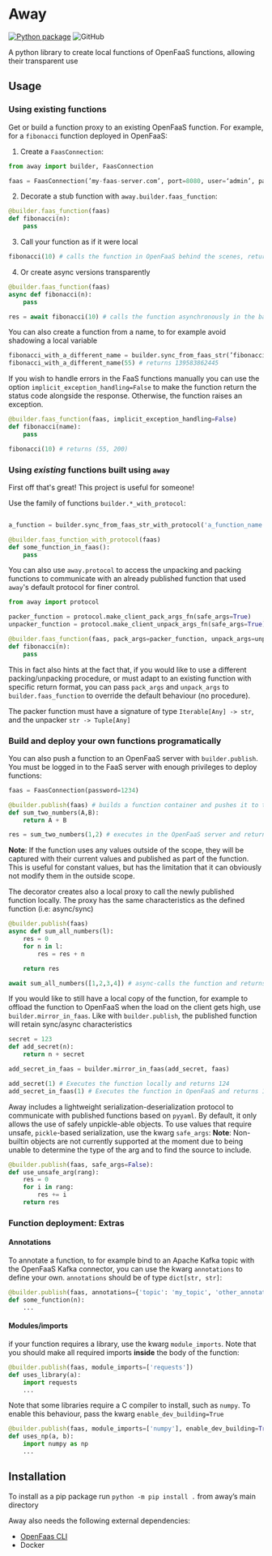# Away
[![Python package](https://github.com/Axemt/away/actions/workflows/python-package.yml/badge.svg)](https://github.com/Axemt/away/actions/workflows/python-package.yml)
![GitHub](https://img.shields.io/github/license/Axemt/away)

A python library to create local functions of OpenFaaS functions, allowing their transparent use

## Usage

### Using existing functions
Get or build a function proxy to an existing OpenFaaS function. For example, for a `fibonacci` function deployed in OpenFaaS:

1. Create a `FaasConnection`:
```python
from away import builder, FaasConnection

faas = FaasConnection(’my-faas-server.com’, port=8080, user=‘admin’, password=‘1234’)
```
2. Decorate a stub function with `away.builder.faas_function`:
```python
@builder.faas_function(faas)
def fibonacci(n):
	pass
```
3. Call your function as if it were local
```python
fibonacci(10) # calls the function in OpenFaaS behind the scenes, returns 55
```

4. Or create async versions transparently
```python
@builder.faas_function(faas)
async def fibonacci(n):
	pass

res = await fibonacci(10) # calls the function asynchronously in the background, returns 55
```

You can also create a function from a name, to for example avoid shadowing a local variable
```python
fibonacci_with_a_different_name = builder.sync_from_faas_str(’fibonacci’, faas)
fibonacci_with_a_different_name(55) # returns 139583862445
```

If you wish to handle errors in the FaaS functions manually you can use the option `implicit_exception_handling=False` to make the function return the status code alongside the response. Otherwise, the function raises an exception.

```python
@builder.faas_function(faas, implicit_exception_handling=False)
def fibonacci(name):
	pass

fibonacci(10) # returns (55, 200)
```

### Using *existing* functions built using `away`

First off that's great! This project is useful for someone!

Use the family of functions `builder.*_with_protocol`:
```python

a_function = builder.sync_from_faas_str_with_protocol('a_function_name', faas)

@builder.faas_function_with_protocol(faas)
def some_function_in_faas():
	pass
```

You can also use `away.protocol` to access the unpacking and packing functions to communicate with an already published function that used `away`'s default protocol for finer control.

```python
from away import protocol

packer_function = protocol.make_client_pack_args_fn(safe_args=True)
unpacker_function = protocol.make_client_unpack_args_fn(safe_args=True)

@builder.faas_function(faas, pack_args=packer_function, unpack_args=unpacker_function)
def fibonacci(n):
	pass
```
This in fact also hints at the fact that, if you would like to use a different packing/unpacking procedure, or must adapt to an existing function with specific return format, you can pass `pack_args` and `unpack_args` to `builder.faas_function` to override the default behaviour (no procedure).

The packer function must have a signature of type `Iterable[Any] -> str`, and the unpacker `str -> Tuple[Any]`

### Build and deploy your own functions programatically
You can also push a function to an OpenFaaS server with `builder.publish`. You must be logged in to the FaaS server with enough privileges to deploy functions:

```python
faas = FaasConnection(password=1234)

@builder.publish(faas) # builds a function container and pushes it to the `faas` server
def sum_two_numbers(A,B):
	return A + B

res = sum_two_numbers(1,2) # executes in the OpenFaaS server and returns 3
```
__Note__: If the function uses any values outside of the scope, they will be captured with their current values and published as part of the function. This is useful for constant values, but has the limitation that it can obviously not modify them in the outside scope. 

The decorator creates also a local proxy to call the newly published function locally. The proxy has the same characteristics as the defined function (i.e: async/sync)

```python
@builder.publish(faas)
async def sum_all_numbers(l):
	res = 0
	for n in l:
		res = res + n

	return res

await sum_all_numbers([1,2,3,4]) # async-calls the function and returns 10
```

If you would like to still have a local copy of the function, for example to offload the function to OpenFaaS when the load on the client gets high, use `builder.mirror_in_faas`. Like with `builder.publish`, the published function will retain sync/async characteristics

```python
secret = 123
def add_secret(n):
	return n + secret

add_secret_in_faas = builder.mirror_in_faas(add_secret, faas)

add_secret(1) # Executes the function locally and returns 124
add_secret_in_faas(1) # Executes the function in OpenFaaS and returns 124
```

Away includes a lightweight serialization-deserialization protocol to communicate with published functions based on `pyyaml`. By default, it only allows the use of safely unpickle-able objects. To use values that require unsafe, `pickle`-based serialization, use the kwarg `safe_args`:
__Note__: Non-builtin objects are not currently supported at the moment due to being unable to determine the type of the arg and to find the source to include.

```python
@builder.publish(faas, safe_args=False):
def use_unsafe_arg(rang):
	res = 0
	for i in rang:
		res += i
	return res
```

### Function deployment: Extras

#### Annotations
To annotate a function, to for example bind to an Apache Kafka topic with the OpenFaaS Kafka connector, you can use the kwarg `annotations` to define your own. `annotations` should be of type `dict[str, str]`:
```python
@builder.publish(faas, annotations={'topic': 'my_topic', 'other_annotations': 'cool!'})
def some_function(n):
	...
```

#### Modules/imports
if your function requires a library, use the kwarg `module_imports`. Note that you should make all required imports **inside** the body of the function:
```python
@builder.publish(faas, module_imports=['requests'])
def uses_library(a):
	import requests
	...
```

Note that some libraries require a C compiler to install, such as `numpy`. To enable this behaviour, pass the kwarg `enable_dev_building=True`
```python
@builder.publish(faas, module_imports=['numpy'], enable_dev_building=True)
def uses_np(a, b):
	import numpy as np
	...
```

## Installation

To install as a pip package run `python -m pip install .` from away’s main directory

Away also needs the following external dependencies:

- [OpenFaas CLI](https://cli.openfaas.com)
- Docker
